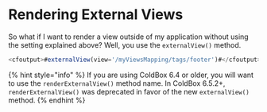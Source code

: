 # Rendering External Views

So what if I want to render a view outside of my application without using the setting explained above? Well, you use the `externalView()` method.

```javascript
<cfoutput>#externalView(view='/myViewsMapping/tags/footer')#</cfoutput>
```

{% hint style="info" %}
If you are using ColdBox 6.4 or older, you will want to use the `renderExternalView()` method name. In ColdBox 6.5.2+, `renderExternalView()` was deprecated in favor of the new `externalView()` method.
{% endhint %}
